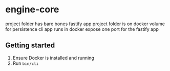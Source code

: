 # engine-core

project folder has bare bones fastify app
project folder is on docker volume for persistence
cli app runs in docker
expose one port for the fastify app

## Getting started

1. Ensure Docker is installed and running
2. Run `bin/cli`
